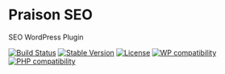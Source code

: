 # Praison SEO

SEO WordPress Plugin

[![Build Status](https://travis-ci.org/Praison/seo-wordpress.svg?branch=master)](https://travis-ci.org/Praison/seo-wordpress)
[![Stable Version](https://poser.pugx.org/praison/seo-wordpress/v/stable.svg)](https://packagist.org/packages/praison/seo-wordpress)
[![License](https://poser.pugx.org/praison/seo-wordpress/license.svg)](https://packagist.org/packages/praison/seo-wordpress)
[![WP compatibility](https://plugintests.com/plugins/seo-wordpress/wp-badge.svg)](https://plugintests.com/plugins/seo-wordpress/latest-report)
[![PHP compatibility](https://plugintests.com/plugins/seo-wordpress/php-badge.svg)](https://plugintests.com/plugins/seo-wordpress/latest-report)
